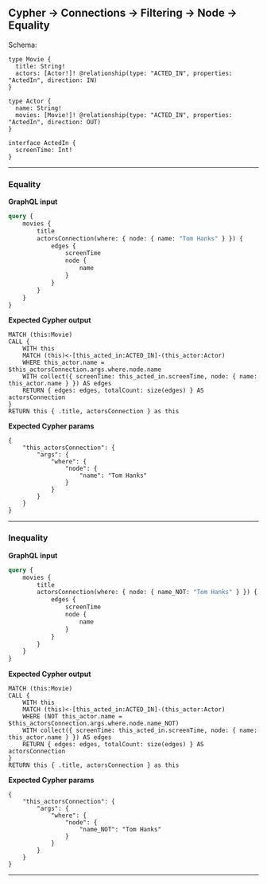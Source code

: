 ## Cypher -> Connections -> Filtering -> Node -> Equality

Schema:

```schema
type Movie {
  title: String!
  actors: [Actor!]! @relationship(type: "ACTED_IN", properties: "ActedIn", direction: IN)
}

type Actor {
  name: String!
  movies: [Movie!]! @relationship(type: "ACTED_IN", properties: "ActedIn", direction: OUT)
}

interface ActedIn {
  screenTime: Int!
}
```

---

### Equality

**GraphQL input**

```graphql
query {
    movies {
        title
        actorsConnection(where: { node: { name: "Tom Hanks" } }) {
            edges {
                screenTime
                node {
                    name
                }
            }
        }
    }
}
```

**Expected Cypher output**

```cypher
MATCH (this:Movie)
CALL {
    WITH this
    MATCH (this)<-[this_acted_in:ACTED_IN]-(this_actor:Actor)
    WHERE this_actor.name = $this_actorsConnection.args.where.node.name
    WITH collect({ screenTime: this_acted_in.screenTime, node: { name: this_actor.name } }) AS edges
    RETURN { edges: edges, totalCount: size(edges) } AS actorsConnection
}
RETURN this { .title, actorsConnection } as this
```

**Expected Cypher params**

```cypher-params
{
    "this_actorsConnection": {
        "args": {
            "where": {
                "node": {
                    "name": "Tom Hanks"
                }
            }
        }
    }
}
```

---

### Inequality

**GraphQL input**

```graphql
query {
    movies {
        title
        actorsConnection(where: { node: { name_NOT: "Tom Hanks" } }) {
            edges {
                screenTime
                node {
                    name
                }
            }
        }
    }
}
```

**Expected Cypher output**

```cypher
MATCH (this:Movie)
CALL {
    WITH this
    MATCH (this)<-[this_acted_in:ACTED_IN]-(this_actor:Actor)
    WHERE (NOT this_actor.name = $this_actorsConnection.args.where.node.name_NOT)
    WITH collect({ screenTime: this_acted_in.screenTime, node: { name: this_actor.name } }) AS edges
    RETURN { edges: edges, totalCount: size(edges) } AS actorsConnection
}
RETURN this { .title, actorsConnection } as this
```

**Expected Cypher params**

```cypher-params
{
    "this_actorsConnection": {
        "args": {
            "where": {
                "node": {
                    "name_NOT": "Tom Hanks"
                }
            }
        }
    }
}
```

---
